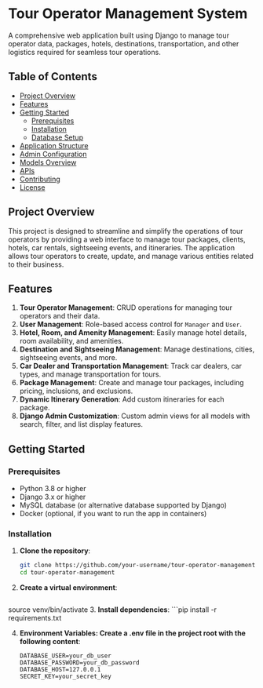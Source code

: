 ﻿# Tour Operator Management System

A comprehensive web application built using Django to manage tour operator data, packages, hotels, destinations, transportation, and other logistics required for seamless tour operations.

## Table of Contents

- [Project Overview](#project-overview)
- [Features](#features)
- [Getting Started](#getting-started)
  - [Prerequisites](#prerequisites)
  - [Installation](#installation)
  - [Database Setup](#database-setup)
- [Application Structure](#application-structure)
- [Admin Configuration](#admin-configuration)
- [Models Overview](#models-overview)
- [APIs](#apis)
- [Contributing](#contributing)
- [License](#license)

## Project Overview

This project is designed to streamline and simplify the operations of tour operators by providing a web interface to manage tour packages, clients, hotels, car rentals, sightseeing events, and itineraries. The application allows tour operators to create, update, and manage various entities related to their business.

## Features

1. **Tour Operator Management**: CRUD operations for managing tour operators and their data.
2. **User Management**: Role-based access control for `Manager` and `User`.
3. **Hotel, Room, and Amenity Management**: Easily manage hotel details, room availability, and amenities.
4. **Destination and Sightseeing Management**: Manage destinations, cities, sightseeing events, and more.
5. **Car Dealer and Transportation Management**: Track car dealers, car types, and manage transportation for tours.
6. **Package Management**: Create and manage tour packages, including pricing, inclusions, and exclusions.
7. **Dynamic Itinerary Generation**: Add custom itineraries for each package.
8. **Django Admin Customization**: Custom admin views for all models with search, filter, and list display features.

## Getting Started

### Prerequisites

- Python 3.8 or higher
- Django 3.x or higher
- MySQL database (or alternative database supported by Django)
- Docker (optional, if you want to run the app in containers)

### Installation

1. **Clone the repository**:
   ```bash
   git clone https://github.com/your-username/tour-operator-management.git
   cd tour-operator-management

2. **Create a virtual environment**:
   ```python3 -m venv venv

source venv/bin/activate
3. **Install dependencies**:
    ```pip install -r requirements.txt

4. **Environment Variables: Create a .env file in the project root with the following content**:
    ```DATABASE_NAME=your_db_name
    DATABASE_USER=your_db_user
    DATABASE_PASSWORD=your_db_password
    DATABASE_HOST=127.0.0.1
    SECRET_KEY=your_secret_key

